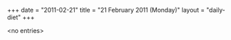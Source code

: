 +++
date = "2011-02-21"
title = "21 February 2011 (Monday)"
layout = "daily-diet"
+++

\<no entries\>